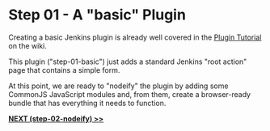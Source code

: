 # Step 01 - A "basic" Plugin
Creating a basic Jenkins plugin is already well covered in the [Plugin Tutorial] on the wiki. 

This plugin ("step-01-basic") just adds a standard Jenkins "root action" page that contains
a simple form.



At this point, we are ready to "nodeify" the plugin by adding some CommonJS JavaScript modules and,
from them, create a browser-ready bundle that has everything it needs to function.

<b><a href="../../tree/master/step-02-nodeify">NEXT (step-02-nodeify) &gt;&gt;</a></b>

[Plugin Tutorial]: https://wiki.jenkins-ci.org/display/JENKINS/Plugin+tutorial
[jenkins-js-builder]: https://github.com/jenkinsci/js-builder